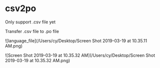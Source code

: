 # csv2po

Only support .csv file yet

Transfer .csv file to .po file



![language_file](/Users/cy/Desktop/Screen Shot 2019-03-19 at 10.35.11 AM.png)

![Screen Shot 2019-03-19 at 10.35.32 AM](/Users/cy/Desktop/Screen Shot 2019-03-19 at 10.35.32 AM.png)